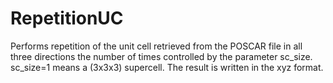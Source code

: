 # RepetitionUC
Performs repetition of the unit cell retrieved from the POSCAR file in all three directions the number of times controlled by the parameter sc_size. sc_size=1 means a (3x3x3) supercell. The result is written in the xyz format.

